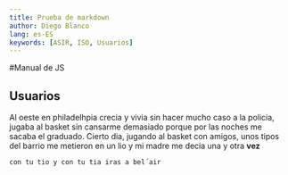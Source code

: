 ```yaml
---
title: Prueba de markdown
author: Diego Blanco
lang: es-ES
keywords: [ASIR, ISO, Usuarios]
---
```


#Manual de JS
## Usuarios

Al oeste en philadelhpia crecia y vivia sin hacer mucho caso a la policia,
jugaba al basket sin cansarme demasiado porque por las noches me sacaba el graduado.
Cierto dia, jugando al basket con amigos, unos tipos del barrio me metieron en un lio
y mi madre me decia una y otra **vez**

```
con tu tio y con tu tia iras a bel´air

```
